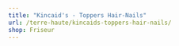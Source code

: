 ```yaml
---
title: "Kincaid's - Toppers Hair-Nails"
url: /terre-haute/kincaids-toppers-hair-nails/
shop: Friseur
---
```

